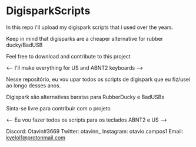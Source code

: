 # DigisparkScripts

In this repo i'll upload my digispark scripts that i used over the years.

Keep in mind that digisparks are a cheaper alternative for rubber ducky/BadUSB

Feel free to download and contribute to this project

<-- I'll make everything for US and ABNT2 keyboards -->

Nesse repositório, eu vou upar todos os scripts de digispark que eu fiz/usei ao longo desses anos.

Digispark são alternativas baratas para RubberDucky e BadUSBs

Sinta-se livre para contribuir com o projeto

<-- Eu vou fazer todos os scripts para os teclados ABNT2 e US -->



Discord: Otavin#3669
Twitter: otavinn_
Instagram: otavio.campos1
Email: kyelol1@protonmail.com
